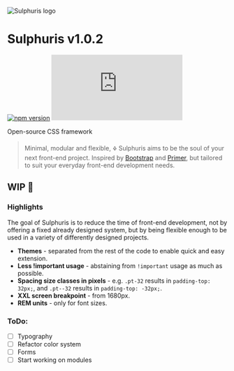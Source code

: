 ![Sulphuris logo](https://avatars.githubusercontent.com/u/83950228)

# Sulphuris v1.0.2
[![npm version](https://img.shields.io/npm/v/sulphuris)](https://www.npmjs.com/package/sulphuris)
[![CSS gzip size](https://img.badgesize.io/sulphuris/sulphuris/main/dist/css/sulphuris.min.css?compression=gzip&label=CSS%20gzip%20size)](https://github.com/sulphuris/sulphuris/blob/main/dist/css/sulphuris.min.css)

Open-source CSS framework

> Minimal, modular and flexible, 🜍 Sulphuris aims to be the soul of your next front-end project. Inspired by [Bootstrap](https://github.com/twbs/bootstrap) and [Primer](https://github.com/primer/css), but tailored to suit your everyday front-end development needs.

## WIP 🚧

### Highlights

The goal of Sulphuris is to reduce the time of front-end development, not by offering a fixed already designed system, but by being flexible enough to be used in a variety of differently designed projects.

* **Themes** - separated from the rest of the code to enable quick and easy extension.
* **Less !important usage** - abstaining from `!important` usage as much as possible.
* **Spacing size classes in pixels** - e.g. `.pt-32` results in `padding-top: 32px;`, and `.pt--32` results in `padding-top: -32px;`.
* **XXL screen breakpoint** -  from 1680px.
* **REM units** - only for font sizes.

### ToDo:
* [ ] Typography
* [ ] Refactor color system
* [ ] Forms
* [ ] Start working on modules
